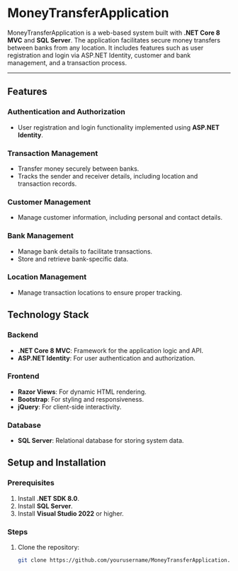 # MoneyTransferApplication

MoneyTransferApplication is a web-based system built with **.NET Core 8 MVC** and **SQL Server**. The application facilitates secure money transfers between banks from any location. It includes features such as user registration and login via ASP.NET Identity, customer and bank management, and a transaction process.

---

## Features

### Authentication and Authorization
- User registration and login functionality implemented using **ASP.NET Identity**.

### Transaction Management
- Transfer money securely between banks.
- Tracks the sender and receiver details, including location and transaction records.

### Customer Management
- Manage customer information, including personal and contact details.

### Bank Management
- Manage bank details to facilitate transactions.
- Store and retrieve bank-specific data.

### Location Management
- Manage transaction locations to ensure proper tracking.

## Technology Stack

### Backend
- **.NET Core 8 MVC**: Framework for the application logic and API.
- **ASP.NET Identity**: For user authentication and authorization.

### Frontend
- **Razor Views**: For dynamic HTML rendering.
- **Bootstrap**: For styling and responsiveness.
- **jQuery**: For client-side interactivity.

### Database
- **SQL Server**: Relational database for storing system data.

## Setup and Installation

### Prerequisites
1. Install **.NET SDK 8.0**.
2. Install **SQL Server**.
3. Install **Visual Studio 2022** or higher.

### Steps
1. Clone the repository:
   ```bash
   git clone https://github.com/yourusername/MoneyTransferApplication.git
